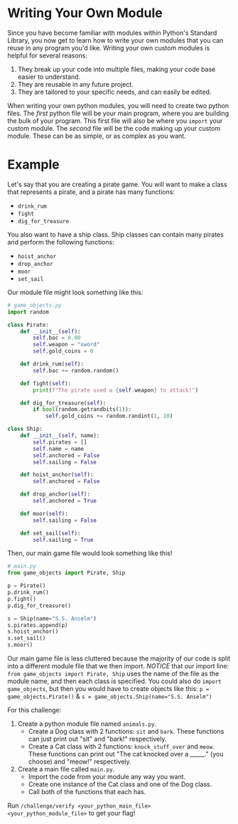 # Writing Your Own Module

Since you have become familiar with modules within Python's Standard Library, you now get to learn how to write your own modules that you can reuse in any program you'd like. Writing your own custom modules is helpful for several reasons:

1. They break up your code into multiple files, making your code base easier to understand.
2. They are reusable in any future project.
3. They are tailored to your specific needs, and can easily be edited.

When writing your own python modules, you will need to create two python files. The *first* python file will be your main program, where you are building the bulk of your program. This first file will also be where you `import` your custom module. The *second* file will be the code making up your custom module. These can be as simple, or as complex as you want. 

# Example 

Let's say that you are creating a pirate game. You will want to make a class that represents a pirate, and a pirate has many functions:
- `drink_rum`
- `fight`
- `dig_for_treasure`

You also want to have a ship class. Ship classes can contain many pirates and perform the following functions:
- `hoist_anchor`
- `drop_anchor`
- `moor`
- `set_sail`

Our module file might look something like this:
```python
# game_objects.py
import random

class Pirate:
	def __init__(self):
		self.bac = 0.00
		self.weapon = "sword"
		self.gold_coins = 0

	def drink_rum(self):
		self.bac += random.random()

	def fight(self):
		print(f"The pirate used a {self.weapon} to attack!")

	def dig_for_treasure(self):
		if bool(random.getrandbits(1)):
			self.gold_coins += random.randint(1, 10)

class Ship:
	def __init__(self, name):
		self.pirates = []
		self.name = name
		self.anchored = False
		self.sailing = False

	def hoist_anchor(self):
		self.anchored = False

	def drop_anchor(self):
		self.anchored = True

	def moor(self):
		self.sailing = False

	def set_sail(self):
		self.sailing = True
```

Then, our main game file would look something like this!
```python
# main.py
from game_objects import Pirate, Ship

p = Pirate()
p.drink_rum()
p.fight()
p.dig_for_treasure()

s = Ship(name="S.S. Anselm")
s.pirates.append(p)
s.hoist_anchor()
s.set_sail()
s.moor()
```

Our main game file is less cluttered because the majority of our code is split into a different module file that we then import. *NOTICE* that our import line: `from game_objects import Pirate, Ship` uses the name of the file as the module name, and then each class is specified. You could also do `import game_objects`, but then you would have to create objects like this: `p = game_objects.Pirate()` & `s = game_objects.Ship(name="S.S. Anselm")`

For this challenge:
1. Create a python module file named `animals.py`.
	- Create a Dog class with 2 functions: `sit` and `bark`. These functions can just print out "sit" and "bark!" respectively. 
	- Create a Cat class with 2 functions: `knock_stuff_over` and `meow`. These functions can print out "The cat knocked over a \_\_\_\_\_." (you choose) and "meow!" respectively. 
2. Create a main file called `main.py`. 
	- Import the code from your module any way you want.
	- Create one instance of the Cat class and one of the Dog class.
	- Call both of the functions that each has. 

Run `/challenge/verify <your_python_main_file> <your_python_module_file>` to get your flag!

